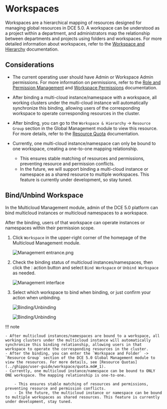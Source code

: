# Workspaces

Workspaces are a hierarchical mapping of resources designed for managing global resources in DCE 5.0. A workspace can be understood as a project within a department, and administrators map the relationship between departments and projects using folders and workspaces. For more detailed information about workspaces, refer to the [Workspace and Hierarchy](../ghippo/user-guide/workspace/workspace.md) documentation.

## Considerations

- The current operating user should have Admin or Workspace Admin permissions. For more information on permissions, refer to the [Role and Permission Management](../ghippo/user-guide/access-control/role.md) and [Workspace Permissions](../ghippo/user-guide/workspace/ws-permission.md) documentation.
- After binding a multi-cloud instance/namespace with a workspace, all working clusters under the multi-cloud instance will automatically synchronize this binding, allowing users of the corresponding workspace to operate corresponding resources in the cluster.
- After binding, you can go to the `Workspace & Hierarchy` -> `Resource Group` section in the Global Management module to view this resource. For more details, refer to the [Resource Quota](../ghippo/user-guide/workspace/quota.md#_1) documentation.
- Currently, one multi-cloud instance/namespace can only be bound to one workspace, creating a one-to-one mapping relationship.

    - This ensures stable matching of resources and permissions, preventing resource and permission conflicts.
    - In the future, we will support binding a multi-cloud instance or namespace as a shared resource to multiple workspaces. This feature is currently under development, so stay tuned.

## Bind/Unbind Workspace

In the Multicloud Management module, admin of the DCE 5.0 platform can bind multicloud instances or multicloud namespaces to a workspace.

After the binding, users of that workspace can operate instances or namespaces within their permission scope.

1. Click `Workspace` in the upper-right corner of the homepage of the Multicloud Management module.

    ![Management entrance.png](https://docs.daocloud.io/daocloud-docs-images/docs/en/docs/kairship/images/ws01.png)

2. Check the binding status of multicloud instances/namespaces, then click the `ⵗ` action button and select `Bind Workspace` or `Unbind Workspace` as needed.

    ![Management interface](https://docs.daocloud.io/daocloud-docs-images/docs/en/docs/kairship/images/ws02.png)

3. Select which workspace to bind when binding, or just confirm your action when unbinding.

    ![Binding/Unbinding](https://docs.daocloud.io/daocloud-docs-images/docs/en/docs/kairship/images/ws03.png)

    ![Binding/Unbinding](https://docs.daocloud.io/daocloud-docs-images/docs/en/docs/kairship/images/ws04.png)

!!! note

    - After multicloud instances/namespaces are bound to a workspace, all working clusters under the multicloud instance will automatically synchronize this binding relationship, allowing users in that workspace to operate the corresponding resources in the cluster.
    - After the binding, you can enter the `Workspace and Folder` -> `Resource Group` section of the DCE 5.0 Global Management module to view the resources. For more details, see [Resource Quotas](../ghippo/user-guide/workspace/quota.md#_1).
    - Currently, one multicloud instance/namespace can be bound to ONLY ONE workspace. The mapping relationship is one-to-one.

        - This ensures stable matching of resources and permissions, preventing resource and permission conflicts.
        - In the future, the multicloud instance or namespace can be bound to multiple workspaces as shared resources. This feature is currently under development, stay tuned.
